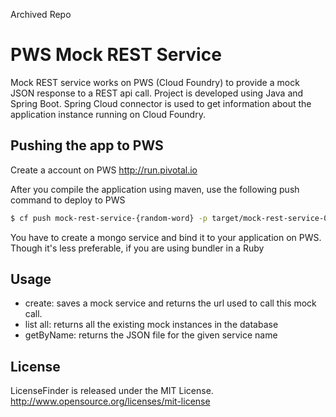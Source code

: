 Archived Repo


# PWS Mock REST Service

Mock REST service works on PWS (Cloud Foundry) to provide a mock JSON response to a REST api call. Project is developed using Java and Spring Boot. Spring Cloud connector is used to get information about the application instance running on Cloud Foundry.

## Pushing the app to PWS

Create a account on PWS http://run.pivotal.io

After you compile the application using maven, use the following push command to deploy to PWS

```sh
$ cf push mock-rest-service-{random-word} -p target/mock-rest-service-0.1.0.jar 
```

You have to create a mongo service and bind it to your application on PWS.
Though it's less preferable, if you are using bundler in a Ruby

## Usage

* create: saves a mock service and returns the url used to call this mock call.
* list all: returns all the existing mock instances in the database
* getByName: returns the JSON file for the given service name

## License

LicenseFinder is released under the MIT License. http://www.opensource.org/licenses/mit-license
